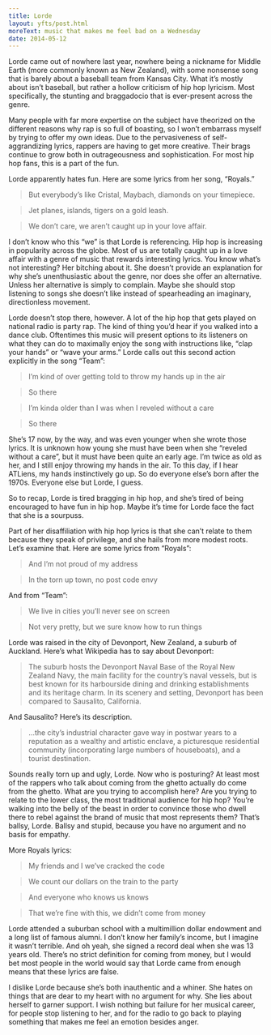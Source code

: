 ```yaml
---
title: Lorde
layout: yfts/post.html
moreText: music that makes me feel bad on a Wednesday
date: 2014-05-12
---
```

Lorde came out of nowhere last year, nowhere being a nickname for Middle Earth (more commonly known as New Zealand), with some nonsense song that is barely about a baseball team from Kansas City. What it’s mostly about isn’t baseball, but rather a hollow criticism of hip hop lyricism. Most specifically, the stunting and braggadocio that is ever-present across the genre.

Many people with far more expertise on the subject have theorized on the different reasons why rap is so full of boasting, so I won’t embarrass myself by trying to offer my own ideas. Due to the pervasiveness of self-aggrandizing lyrics, rappers are having to get more creative. Their brags continue to grow both in outrageousness and sophistication. For most hip hop fans, this is a part of the fun.

Lorde apparently hates fun. Here are some lyrics from her song, “Royals.”

>But everybody’s like Cristal, Maybach, diamonds on your timepiece.

>Jet planes, islands, tigers on a gold leash.

>We don’t care, we aren’t caught up in your love affair.

I don’t know who this “we” is that Lorde is referencing. Hip hop is increasing in popularity across the globe. Most of us are totally caught up in a love affair with a genre of music that rewards interesting lyrics. You know what’s not interesting? Her bitching about it. She doesn’t provide an explanation for why she’s unenthusiastic about the genre, nor does she offer an alternative. Unless her alternative is simply to complain. Maybe she should stop listening to songs she doesn’t like instead of spearheading an imaginary, directionless movement.

Lorde doesn’t stop there, however. A lot of the hip hop that gets played on national radio is party rap. The kind of thing you’d hear if you walked into a dance club. Oftentimes this music will present options to its listeners on what they can do to maximally enjoy the song with instructions like, “clap your hands” or “wave your arms.” Lorde calls out this second action explicitly in the song “Team”:

>I’m kind of over getting told to throw my hands up in the air

>So there

>I’m kinda older than I was when I reveled without a care

>So there

She’s 17 now, by the way, and was even younger when she wrote those lyrics. It is unknown how young she must have been when she “reveled without a care”, but it must have been quite an early age. I’m twice as old as her, and I still enjoy throwing my hands in the air. To this day, if I hear ATLiens, my hands instinctively go up. So do everyone else’s born after the 1970s. Everyone else but Lorde, I guess.

So to recap, Lorde is tired bragging in hip hop, and she’s tired of being encouraged to have fun in hip hop. Maybe it’s time for Lorde face the fact that she is a sourpuss.

Part of her disaffiliation with hip hop lyrics is that she can’t relate to them because they speak of privilege, and she hails from more modest roots. Let’s examine that. Here are some lyrics from “Royals”:

>And I’m not proud of my address

>In the torn up town, no post code envy

And from “Team”:

>We live in cities you’ll never see on screen

>Not very pretty, but we sure know how to run things

Lorde was raised in the city of Devonport, New Zealand, a suburb of Auckland. Here’s what Wikipedia has to say about Devonport:

>The suburb hosts the Devonport Naval Base of the Royal New Zealand Navy, the main facility for the country’s naval vessels, but is best known for its harbourside dining and drinking establishments and its heritage charm. In its scenery and setting, Devonport has been compared to Sausalito, California.

And Sausalito? Here’s its description.

>…the city’s industrial character gave way in postwar years to a reputation as a wealthy and artistic enclave, a picturesque residential community (incorporating large numbers of houseboats), and a tourist destination.

Sounds really torn up and ugly, Lorde. Now who is posturing? At least most of the rappers who talk about coming from the ghetto actually do come from the ghetto. What are you trying to accomplish here? Are you trying to relate to the lower class, the most traditional audience for hip hop? You’re walking into the belly of the beast in order to convince those who dwell there to rebel against the brand of music that most represents them? That’s ballsy, Lorde. Ballsy and stupid, because you have no argument and no basis for empathy.

More Royals lyrics:

>My friends and I we’ve cracked the code

>We count our dollars on the train to the party

>And everyone who knows us knows

>That we’re fine with this, we didn’t come from money

Lorde attended a suburban school with a multimillion dollar endowment and a long list of famous alumni. I don’t know her family’s income, but I imagine it wasn’t terrible. And oh yeah, she signed a record deal when she was 13 years old. There’s no strict definition for coming from money, but I would bet most people in the world would say that Lorde came from enough means that these lyrics are false.

I dislike Lorde because she’s both inauthentic and a whiner. She hates on things that are dear to my heart with no argument for why. She lies about herself to garner support. I wish nothing but failure for her musical career, for people stop listening to her, and for the radio to go back to playing something that makes me feel an emotion besides anger.